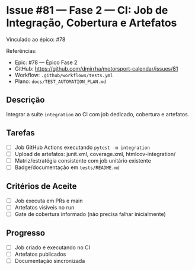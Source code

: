 # Issue #81 — Fase 2 — CI: Job de Integração, Cobertura e Artefatos

Vinculado ao épico: #78

Referências:
- Epic: #78 — Épico Fase 2
- GitHub: https://github.com/dmirrha/motorsport-calendar/issues/81
- Workflow: `.github/workflows/tests.yml`
- Plano: `docs/TEST_AUTOMATION_PLAN.md`

## Descrição
Integrar a suíte `integration` ao CI com job dedicado, cobertura e artefatos.

## Tarefas
- [ ] Job GitHub Actions executando `pytest -m integration`
- [ ] Upload de artefatos: junit.xml, coverage.xml, htmlcov-integration/
- [ ] Matriz/estratégia consistente com job unitário existente
- [ ] Badge/documentação em `tests/README.md`

## Critérios de Aceite
- [ ] Job executa em PRs e main
- [ ] Artefatos visíveis no run
- [ ] Gate de cobertura informado (não precisa falhar inicialmente)

## Progresso
- [ ] Job criado e executando no CI
- [ ] Artefatos publicados
- [ ] Documentação sincronizada

